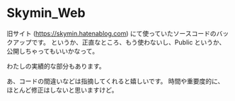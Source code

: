 # Skymin_Web

旧サイト (https://skymin.hatenablog.com) にて使っていたソースコードのバックアップです。
というか、正直なところ、もう使わないし、Public というか、公開しちゃってもいいかなって。

わたしの実績的な部分もあります。

あ、コードの間違いなどは指摘してくれると嬉しいです。
時間や重要度的に、ほとんど修正はしないと思いますけど。
